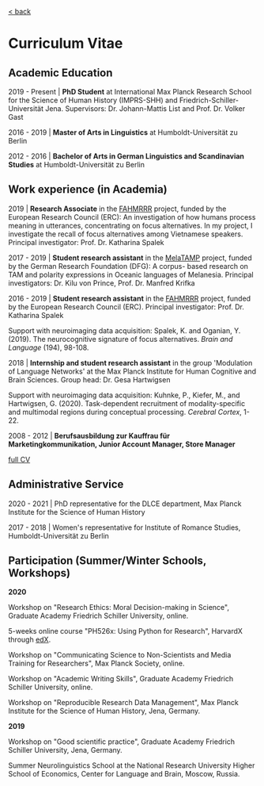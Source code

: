 [< back](index.md)

# Curriculum Vitae

## Academic Education

2019 - Present | **PhD Student** at International Max Planck Research School for the Science of Human History (IMPRS-SHH) and Friedrich-Schiller-Universität Jena.
Supervisors: Dr. Johann-Mattis List and Prof. Dr. Volker Gast

2016 - 2019 | **Master of Arts in Linguistics** at
Humboldt-Universität zu Berlin

2012 - 2016 | **Bachelor of Arts in German Linguistics and Scandinavian Studies** at
Humboldt-Universität zu Berlin

## Work experience (in Academia)

2019 |  **Research Associate** in the [FAHMRRR](https://www.projekte.hu-berlin.de/en/fahmrrr/index.html?set_language=en) project, funded by the European Research Council (ERC): An investigation of how humans process meaning in utterances, concentrating on focus alternatives. In my project, I investigate the recall of focus alternatives among Vietnamese speakers.
Principal investigator: Prof. Dr. Katharina Spalek

2017 - 2019 |  **Student research assistant** in the [MelaTAMP](https://www.projekte.hu-berlin.de/en/melatamp/project%20description?set_language=en) project, funded by the German Research Foundation (DFG): A corpus- based research on TAM and polarity expressions in Oceanic languages of Melanesia.
Principal investigators: Dr. Kilu von Prince, Prof. Dr. Manfred Krifka

2016 - 2019 |  **Student research assistant** in the [FAHMRRR](https://www.projekte.hu-berlin.de/en/fahmrrr/index.html?set_language=en) project, funded by the European Research Council (ERC).
Principal investigator: Prof. Dr. Katharina Spalek

Support with neuroimaging data acquisition:
Spalek, K. and Oganian, Y. (2019). The neurocognitive signature of focus alternatives. _Brain and Language_ (194), 98-108.

2018 |  **Internship and student research assistant** in the group 'Modulation of Language Networks' at the Max Planck Institute for Human Cognitive and Brain Sciences.
Group head: Dr. Gesa Hartwigsen

Support with neuroimaging data acquisition: Kuhnke, P., Kiefer, M., and Hartwigsen, G. (2020). Task-dependent recruitment of modality-specific and multimodal regions during conceptual processing. _Cerebral Cortex_, 1-22.

2008 - 2012 | **Berufsausbildung zur Kauffrau für Marketingkommunikation, Junior Account Manager, 
Store Manager**

[full CV](CV_tjuka.pdf)

## Administrative Service

2020 - 2021 |  PhD representative for the
DLCE department, Max Planck Institute for the Science of Human History

2017 - 2018 |  Women's representative for
Institute of Romance Studies, Humboldt-Universität zu Berlin

## Participation (Summer/Winter Schools, Workshops)

**2020**

Workshop on "Research Ethics: Moral Decision-making in Science", Graduate Academy Friedrich Schiller University, online.

5-weeks online course "PH526x: Using Python for Research", HarvardX through [edX](https://www.edx.org/).

Workshop on "Communicating Science to Non-Scientists and Media Training for Researchers", Max Planck Society, online.

Workshop on "Academic Writing Skills", Graduate Academy Friedrich Schiller University, online.

Workshop on "Reproducible Research Data Management", Max Planck Institute for the Science of Human History, Jena, Germany.

**2019**

Workshop on "Good scientific practice", Graduate Academy Friedrich Schiller University, Jena, Germany.

Summer Neurolinguistics School at the National Research University Higher School of Economics, Center for Language and Brain, Moscow, Russia.

